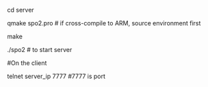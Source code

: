 cd server

qmake spo2.pro # if cross-compile to ARM, source environment first

make

./spo2  # to start server

#On the client

telnet server_ip 7777  #7777 is port
